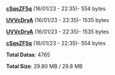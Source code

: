 [**cSqsZF5q**](/data/cSqsZF5q.txt) (16/01/23 - 22:35)- 554 bytes

[**UVVcDryA**](/data/UVVcDryA.txt) (16/01/23 - 22:35)- 1535 bytes

[**UVVcDryA**](/data/UVVcDryA.txt) (16/01/23 - 22:35)- 1535 bytes

[**cSqsZF5q**](/data/cSqsZF5q.txt) (16/01/23 - 22:35)- 554 bytes

**Total Datas**: 4765

**Total Size**: 29.80 MB / 29.8 MB